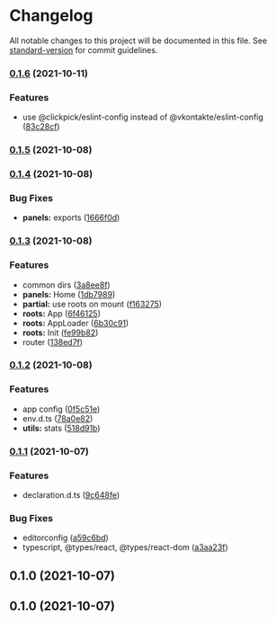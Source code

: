 # Changelog

All notable changes to this project will be documented in this file. See [standard-version](https://github.com/conventional-changelog/standard-version) for commit guidelines.

### [0.1.6](https://github.com/clickpick/cra-template-vkma/compare/v0.1.5...v0.1.6) (2021-10-11)


### Features

* use @clickpick/eslint-config instead of @vkontakte/eslint-config ([83c28cf](https://github.com/clickpick/cra-template-vkma/commit/83c28cf1b0ed89594e694e98740d13e49c4f609b))

### [0.1.5](https://github.com/clickpick/cra-template-vkma/compare/v0.1.4...v0.1.5) (2021-10-08)

### [0.1.4](https://github.com/clickpick/cra-template-vkma/compare/v0.1.3...v0.1.4) (2021-10-08)


### Bug Fixes

* **panels:** exports ([1666f0d](https://github.com/clickpick/cra-template-vkma/commit/1666f0de19d12520a4634fb6fefd65115e99d280))

### [0.1.3](https://github.com/clickpick/cra-template-vkma/compare/v0.1.2...v0.1.3) (2021-10-08)


### Features

* common dirs ([3a8ee8f](https://github.com/clickpick/cra-template-vkma/commit/3a8ee8f6116967e6cc41065d88bce22e7e2955ef))
* **panels:** Home ([1db7989](https://github.com/clickpick/cra-template-vkma/commit/1db7989cf73be981078117a9608ddaff1898a2fd))
* **partial:** use roots on mount ([f163275](https://github.com/clickpick/cra-template-vkma/commit/f163275364a478d1dac5c2a447b444766cf7e706))
* **roots:** App ([6f46125](https://github.com/clickpick/cra-template-vkma/commit/6f461258694851128e8ba4972940e5a9b3863602))
* **roots:** AppLoader ([6b30c91](https://github.com/clickpick/cra-template-vkma/commit/6b30c9133d560bd658a3331183c187d9d911a6a8))
* **roots:** Init ([fe99b82](https://github.com/clickpick/cra-template-vkma/commit/fe99b8295b0848efc8dadf84ae4bc883aad6b7c7))
* router ([138ed7f](https://github.com/clickpick/cra-template-vkma/commit/138ed7f28858bf9b3fb03e34525a6e759e921f7a))

### [0.1.2](https://github.com/clickpick/cra-template-vkma/compare/v0.1.1...v0.1.2) (2021-10-08)


### Features

* app config ([0f5c51e](https://github.com/clickpick/cra-template-vkma/commit/0f5c51eccb3b3529429c230e9bcfac056f410e86))
* env.d.ts ([78a0e82](https://github.com/clickpick/cra-template-vkma/commit/78a0e823fc382d7ae12d2aee208804fd3088deca))
* **utils:** stats ([518d91b](https://github.com/clickpick/cra-template-vkma/commit/518d91bd9556c59dc0e1f3b55146c6811d8f850a))

### [0.1.1](https://github.com/clickpick/cra-template-vkma/compare/v0.1.0...v0.1.1) (2021-10-07)


### Features

* declaration.d.ts ([9c648fe](https://github.com/clickpick/cra-template-vkma/commit/9c648fea22a2516fc4d215337f007fbcddf56d24))


### Bug Fixes

* editorconfig ([a59c6bd](https://github.com/clickpick/cra-template-vkma/commit/a59c6bda1946be9b4f13ea7ff315007fe9a9d19d))
* typescript, @types/react, @types/react-dom ([a3aa23f](https://github.com/clickpick/cra-template-vkma/commit/a3aa23f31044b94f1aaa0455c22c4a1972293b52))

## 0.1.0 (2021-10-07)

## 0.1.0 (2021-10-07)
